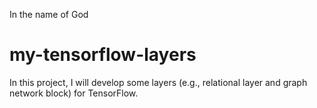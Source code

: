 In the name of God

# my-tensorflow-layers
In this project, I will develop some layers (e.g., relational layer and graph network block) for TensorFlow.
